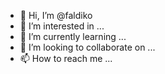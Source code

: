 - 👋 Hi, I’m @faldiko
- 👀 I’m interested in ...
- 🌱 I’m currently learning ...
- 💞️ I’m looking to collaborate on ...
- 📫 How to reach me ...

<!---
faldiko/faldiko is a ✨ special ✨ repository because its `README.md` (this file) appears on your GitHub profile.
You can click the Preview link to take a look at your changes.
--->
